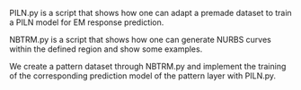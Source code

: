 PILN.py is a script that shows how one can adapt a premade dataset to train a PILN model for EM response prediction. 

NBTRM.py is a script that shows how one can  generate NURBS curves within the defined region and show some examples.

We create a pattern dataset through NBTRM.py and implement the training of the corresponding prediction model of the pattern layer with PILN.py.

